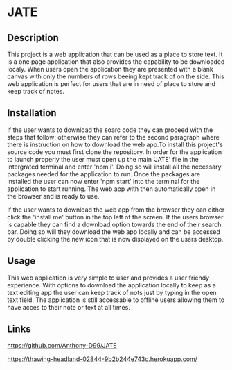 # JATE

## Description

This project is a web application that can be used as a place to store text. It is a one page application that also provides the capability to be downloaded localy. When users open the application they are presented with a blank canvas with only the numbers of rows beeing kept track of on the side. This web application is perfect for users that are in need of place to store and keep track of notes.

## Installation

If the user wants to download the soarc code they can proceed with the steps that follow; otherwise they can refer to the second paragraph where there is instruction on how to download the web app.To install this project's source code you must first clone the repository.  In order for the application to launch properly the user must open up the main 'JATE' file in the intergrated terminal and enter 'npm i'. Doing so will install all the necessary packages needed for the application to run. Once the packages are installed the user can now enter 'npm start' into the terminal for the application to start running. The web app with then automatically open in the browser and is ready to  use.

If the user wants to download the web app from the browser they can either click the 'install me' button in the top left of the screen. If the users browser is capable they can find a download option towards the end of their search bar. Doing so will they download the web app locally and can be accessed by double clicking the new icon that is now displayed on the users desktop.

## Usage

This web application is very simple to user and provides a user friendy experience. With options to download the application locally to keep as a text editing app the user can keep track of nots just by typing in the open text field. The application is still accessable to offline users allowing them to have acces to their note or text at all times.

## Links

https://github.com/Anthony-D99/JATE

https://thawing-headland-02844-9b2b244e743c.herokuapp.com/